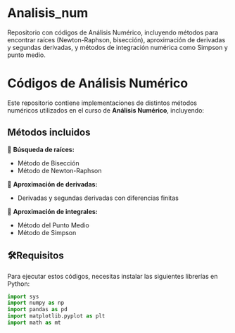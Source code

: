 # Analisis_num
Repositorio con códigos de Análisis Numérico, incluyendo métodos para encontrar raíces (Newton-Raphson, bisección), aproximación de derivadas y segundas derivadas, y métodos de integración numérica como Simpson y punto medio.
# Códigos de Análisis Numérico  

Este repositorio contiene implementaciones de distintos métodos numéricos utilizados en el curso de **Análisis Numérico**, incluyendo:  

## Métodos incluidos  

🔹 **Búsqueda de raíces:**  
- Método de Bisección  
- Método de Newton-Raphson  

🔹 **Aproximación de derivadas:**  
- Derivadas y segundas derivadas con diferencias finitas  

🔹 **Aproximación de integrales:**  
- Método del Punto Medio  
- Método de Simpson  

## 🛠Requisitos  
Para ejecutar estos códigos, necesitas instalar las siguientes librerías en Python:  

```python
import sys
import numpy as np
import pandas as pd
import matplotlib.pyplot as plt
import math as mt
